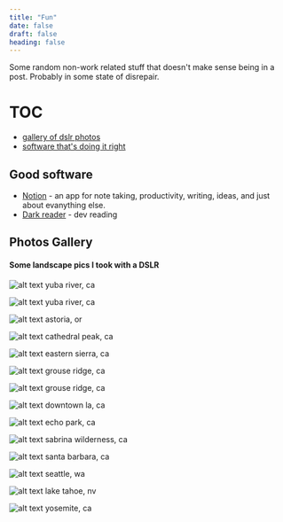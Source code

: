 ```yaml
---
title: "Fun"
date: false
draft: false
heading: false
---
```



Some random non-work related stuff that doesn't make sense being in a post. Probably in some state of disrepair.


# TOC
* [gallery of dslr photos](#photos-gallery)
* [software that's doing it right](#good-software)


## Good software
* [Notion](https://notion.so) - an app for note taking, productivity, writing, ideas, and just about evanything else.
* [Dark reader](https://darkreader.org/) - dev reading 



## Photos Gallery
#### Some landscape pics I took with a DSLR

![alt text](/lowres_yuba.jpg)
yuba river, ca

![alt text](/lowres_yuba2.jpg)
yuba river, ca

![alt text](/lowres_astoria.jpg)
astoria, or

![alt text](/lowres_cathedral.jpg)
cathedral peak, ca

![alt text](/lowres_creek.jpg)
eastern sierra, ca

![alt text](/lowres_grouse.jpg)
grouse ridge, ca

![alt text](/lowres_grouse2.jpg)
grouse ridge, ca

![alt text](/lowres_la.jpg)
downtown la, ca

![alt text](/lowres_la2.jpg)
echo park, ca

![alt text](/lowres_sabrina.jpg)
sabrina wilderness, ca

![alt text](/lowres_santa_barbara.jpg)
santa barbara, ca

![alt text](/lowres_seattle.jpg)
seattle, wa

![alt text](/lowres_tahoe.jpg)
lake tahoe, nv

![alt text](/lowres_yosemite.jpg)
yosemite, ca

